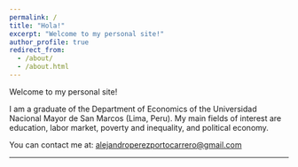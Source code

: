 ```yaml
---
permalink: /
title: "Hola!"
excerpt: "Welcome to my personal site!"
author_profile: true
redirect_from: 
  - /about/
  - /about.html
---
```


Welcome to my personal site!

I am a graduate of the Department of Economics of the Universidad Nacional Mayor de San Marcos (Lima, Peru). My main fields of interest are education, labor market, poverty and inequality, and political economy.

You can contact me at: <alejandroperezportocarrero@gmail.com>

---
